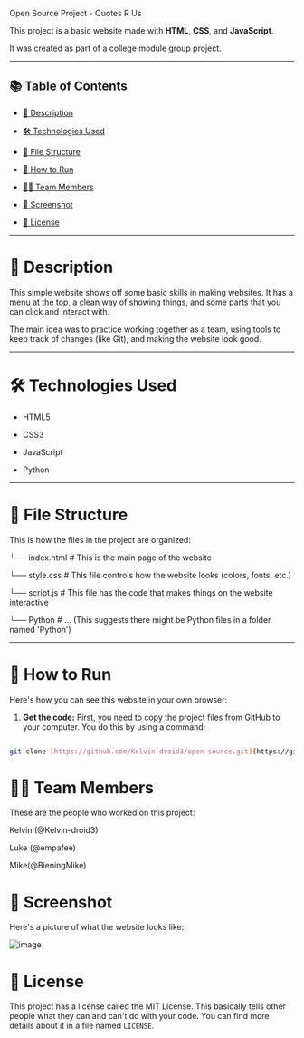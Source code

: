 ﻿Open Source Project - Quotes R Us

This project is a basic website made with **HTML**, **CSS**, and **JavaScript**.

It was created as part of a college module group project.

---

## 📚 Table of Contents

- [📝 Description](#description)

- [🛠️ Technologies Used](#technologies-used)

- [📁 File Structure](#file-structure)

- [🚀 How to Run](#how-to-run)

- [👨‍💻 Team Members](#team-members)

- [📸 Screenshot](#screenshot)

- [📄 License](#license)

---

# 📝 Description

This simple website shows off some basic skills in making websites. It has a menu at the top, a clean way of showing things, and some parts that you can click and interact with.

The main idea was to practice working together as a team, using tools to keep track of changes (like Git), and making the website look good.

---

# 🛠️ Technologies Used

- HTML5

- CSS3

- JavaScript

- Python

---

# 📁 File Structure

This is how the files in the project are organized:

└── index.html # This is the main page of the website

└── style.css # This file controls how the website looks (colors, fonts, etc.)

└── script.js # This file has the code that makes things on the website interactive

└── Python # ... (This suggests there might be Python files in a folder named 'Python')

---

# 🚀 How to Run

Here's how you can see this website in your own browser:

1.  **Get the code:** First, you need to copy the project files from GitHub to your computer. You do this by using a command:

```bash

git clone [https://github.com/Kelvin-droid3/open-source.git](https://github.com/Kelvin-droid3/open-source.git)

```

# 👨‍💻 Team Members

These are the people who worked on this project:

Kelvin (@Kelvin-droid3)

Luke (@empafee)

Mike(@BieningMike)

# 📸 Screenshot

Here's a picture of what the website looks like:

![image](https://github.com/user-attachments/assets/60449df9-679c-475e-8a18-3f695cc9835c)

# 📄 License

This project has a license called the MIT License. This basically tells other people what they can and can't do with your code. You can find more details about it in a file named `LICENSE`.
